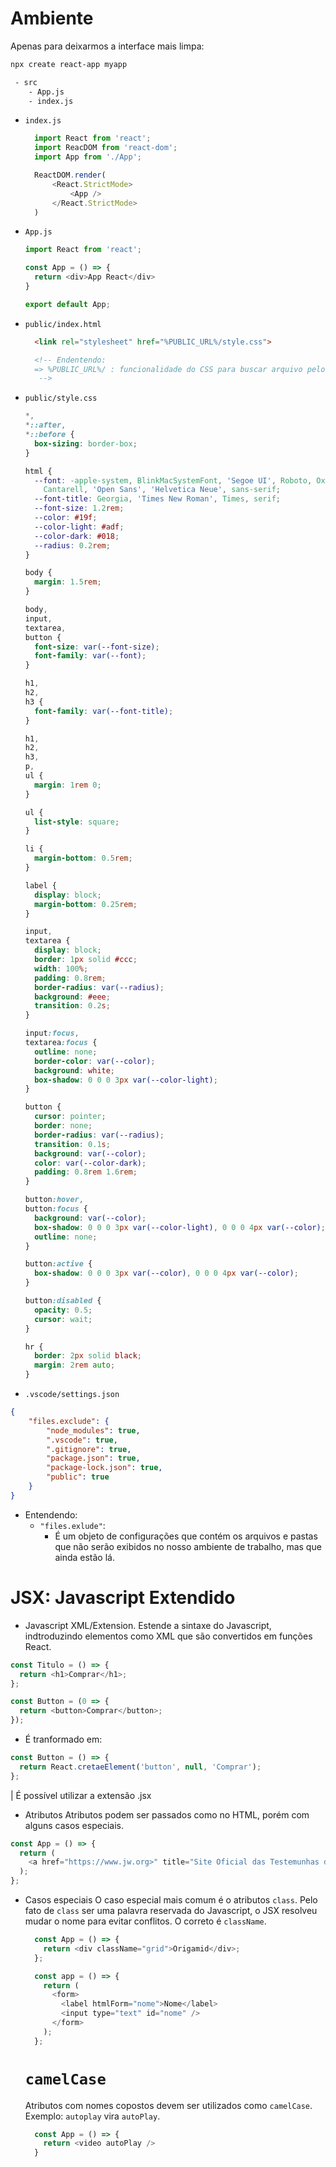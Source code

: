 # Ambiente
Apenas para deixarmos a interface mais limpa:
```bash
npx create react-app myapp
```
```bash
 - src
    - App.js
    - index.js
```
* `index.js`
  ```js
    import React from 'react';
    import ReacDOM from 'react-dom';
    import App from './App';

    ReactDOM.render(
        <React.StrictMode>
            <App />
        </React.StrictMode>
    )
  ```

* `App.js`
  ```js
  import React from 'react';

  const App = () => {
    return <div>App React</div>
  }

  export default App;
  ```

* `public/index.html`
    ```html
      <link rel="stylesheet" href="%PUBLIC_URL%/style.css">

      <!-- Endentendo:
      => %PUBLIC_URL%/ : funcionalidade do CSS para buscar arquivo pelo caminho corretamente
       -->
    ```

* `public/style.css`
  ```css
  *,
  *::after,
  *::before {
    box-sizing: border-box;
  }

  html {
    --font: -apple-system, BlinkMacSystemFont, 'Segoe UI', Roboto, Oxygen, Ubuntu,
      Cantarell, 'Open Sans', 'Helvetica Neue', sans-serif;
    --font-title: Georgia, 'Times New Roman', Times, serif;
    --font-size: 1.2rem;
    --color: #19f;
    --color-light: #adf;
    --color-dark: #018;
    --radius: 0.2rem;
  }

  body {
    margin: 1.5rem;
  }

  body,
  input,
  textarea,
  button {
    font-size: var(--font-size);
    font-family: var(--font);
  }

  h1,
  h2,
  h3 {
    font-family: var(--font-title);
  }

  h1,
  h2,
  h3,
  p,
  ul {
    margin: 1rem 0;
  }

  ul {
    list-style: square;
  }

  li {
    margin-bottom: 0.5rem;
  }

  label {
    display: block;
    margin-bottom: 0.25rem;
  }

  input,
  textarea {
    display: block;
    border: 1px solid #ccc;
    width: 100%;
    padding: 0.8rem;
    border-radius: var(--radius);
    background: #eee;
    transition: 0.2s;
  }

  input:focus,
  textarea:focus {
    outline: none;
    border-color: var(--color);
    background: white;
    box-shadow: 0 0 0 3px var(--color-light);
  }

  button {
    cursor: pointer;
    border: none;
    border-radius: var(--radius);
    transition: 0.1s;
    background: var(--color);
    color: var(--color-dark);
    padding: 0.8rem 1.6rem;
  }

  button:hover,
  button:focus {
    background: var(--color);
    box-shadow: 0 0 0 3px var(--color-light), 0 0 0 4px var(--color);
    outline: none;
  }

  button:active {
    box-shadow: 0 0 0 3px var(--color), 0 0 0 4px var(--color);
  }

  button:disabled {
    opacity: 0.5;
    cursor: wait;
  }

  hr {
    border: 2px solid black;
    margin: 2rem auto;
  }

  ```

* `.vscode/settings.json`
```json
{
    "files.exclude": {
        "node_modules": true,
        ".vscode": true,
        ".gitignore": true,
        "package.json": true,
        "package-lock.json": true,
        "public": true
    }
}
```
  * Entendendo:
    * `"files.exlude"`:
      * É um objeto de configurações que contém os arquivos e pastas que não serão exibidos no nosso ambiente de trabalho, mas que ainda estão lá.

# JSX: Javascript Extendido
  * Javascript XML/Extension. Estende a sintaxe do Javascript, indtroduzindo elementos como XML que são convertidos em funções React.

```js
const Titulo = () => {
  return <h1>Comprar</h1>;
};
```
```js
const Button = (0 => {
  return <button>Comprar</button>;
});
```
* É tranformado em:
```js
const Button = () => {
  return React.cretaeElement('button', null, 'Comprar');
};
```
| É possível utilizar a extensão .jsx

* Atributos
Atributos podem ser passados como no HTML, porém com alguns casos especiais.
```js
const App = () => {
  return (
    <a href="https://www.jw.org>" title="Site Oficial das Testemunhas de Jeová">JW.ORG</a>
  );
};
```

* Casos especiais
  O caso especial mais comum é o atributos `class`. Pelo fato de `class` ser uma palavra reservada do Javascript, o JSX resolveu mudar o nome para evitar conflitos. O correto é `className`.
  ```js
    const App = () => {
      return <div className="grid">Origamid</div>;
    };
  ```
  ```js
    const app = () => {
      return (
        <form>
          <label htmlForm="nome">Nome</label>
          <input type="text" id="nome" />
        </form>
      );
    };
  ```

  # `camelCase`
    Atributos com nomes copostos devem ser utilizados como `camelCase`. Exemplo: `autoplay` vira `autoPlay`.
    ```js
      const App = () => {
        return <video autoPlay />
      }
    ```